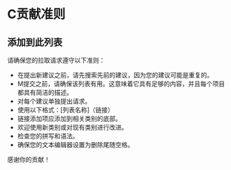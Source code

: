 # C贡献准则

## 添加到此列表

请确保您的拉取请求遵守以下准则：

- 在提出新建议之前，请先搜索先前的建议，因为您的建议可能是重复的。
- M提交之前，请确保该列表有用。这意味着它具有足够的内容，并且每个项目都具有简洁的描述。
- 对每个建议单独提出请求。
- 使用以下格式：[列表名称]（链接）
- 链接添加项应添加到相关类别的底部。
- 欢迎使用新类别或对现有类别进行改进。
- 检查您的拼写和语法。
- 确保您的文本编辑器设置为删除尾随空格。

感谢你的贡献！
